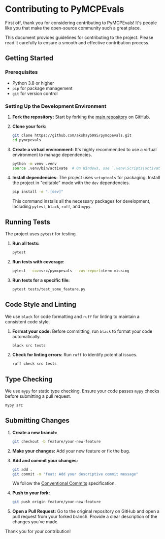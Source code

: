 # Contributing to PyMCPEvals

First off, thank you for considering contributing to PyMCPEvals! It's people like you that make the open-source community such a great place.

This document provides guidelines for contributing to the project. Please read it carefully to ensure a smooth and effective contribution process.

## Getting Started

### Prerequisites

- Python 3.8 or higher
- `pip` for package management
- `git` for version control

### Setting Up the Development Environment

1.  **Fork the repository:** Start by forking the [main repository](https://github.com/akshay5995/pymcpevals) on GitHub.

2.  **Clone your fork:**
    ```bash
    git clone https://github.com/akshay5995/pymcpevals.git
    cd pymcpevals
    ```

3.  **Create a virtual environment:** It's highly recommended to use a virtual environment to manage dependencies.
    ```bash
    python -m venv .venv
    source .venv/bin/activate  # On Windows, use `.venv\Scripts\activate`
    ```

4.  **Install dependencies:** The project uses `setuptools` for packaging. Install the project in "editable" mode with the `dev` dependencies.
    ```bash
    pip install -e ".[dev]"
    ```
    This command installs all the necessary packages for development, including `pytest`, `black`, `ruff`, and `mypy`.

## Running Tests

The project uses `pytest` for testing.

1.  **Run all tests:**
    ```bash
    pytest
    ```

2.  **Run tests with coverage:**
    ```bash
    pytest --cov=src/pymcpevals --cov-report=term-missing
    ```

3.  **Run tests for a specific file:**
    ```bash
    pytest tests/test_some_feature.py
    ```

## Code Style and Linting

We use `black` for code formatting and `ruff` for linting to maintain a consistent code style.

1.  **Format your code:** Before committing, run `black` to format your code automatically.
    ```bash
    black src tests
    ```

2.  **Check for linting errors:** Run `ruff` to identify potential issues.
    ```bash
    ruff check src tests
    ```

## Type Checking

We use `mypy` for static type checking. Ensure your code passes `mypy` checks before submitting a pull request.

```bash
mypy src
```

## Submitting Changes

1.  **Create a new branch:**
    ```bash
    git checkout -b feature/your-new-feature
    ```

2.  **Make your changes:** Add your new feature or fix the bug.

3.  **Add and commit your changes:**
    ```bash
    git add .
    git commit -m "feat: Add your descriptive commit message"
    ```
    We follow the [Conventional Commits](https://www.conventionalcommits.org/) specification.

4.  **Push to your fork:**
    ```bash
    git push origin feature/your-new-feature
    ```

5.  **Open a Pull Request:** Go to the original repository on GitHub and open a pull request from your forked branch. Provide a clear description of the changes you've made.

Thank you for your contribution!
